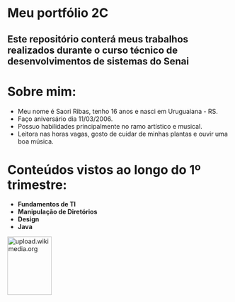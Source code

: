 # Meu portfólio 2C
## Este repositório conterá meus trabalhos realizados durante o curso técnico de desenvolvimentos de sistemas do Senai <h2>
# Sobre mim:
* Meu nome é Saori Ribas, tenho 16 anos e nasci em Uruguaiana - RS.
* Faço aniversário dia 11/03/2006.
* Possuo habilidades principalmente no ramo artístico e musical.
* Leitora nas horas vagas, gosto de cuidar de minhas plantas e ouvir uma boa música.
# Conteúdos vistos ao longo do 1º trimestre:
* **Fundamentos de TI**
* **Manipulação de Diretórios**
* **Design**
* **Java**
<a href="https://upload.wikimedia.org/wikipedia/en/d/d0/JaketheDog.png">
<img src="JaketheDog.png" alt="upload.wikimedia.org" width="100" height="132">
</a>
